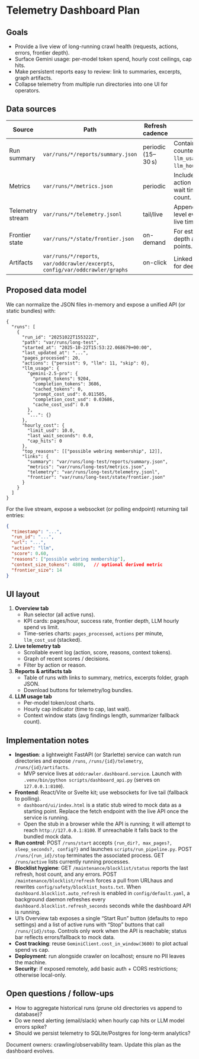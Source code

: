 # Telemetry Dashboard Plan

## Goals
- Provide a live view of long-running crawl health (requests, actions, errors, frontier depth).
- Surface Gemini usage: per-model token spend, hourly cost ceilings, cap hits.
- Make persistent reports easy to review: link to summaries, excerpts, graph artifacts.
- Collapse telemetry from multiple run directories into one UI for operators.

## Data sources
| Source | Path | Refresh cadence | Notes |
|--------|------|-----------------|-------|
| Run summary | `var/runs/*/reports/summary.json` | periodic (15–30 s) | Contains high-level counters and new `llm_usage`, `llm_hourly_cap_hits`. |
| Metrics | `var/runs/*/metrics.json` | periodic | Includes cumulative action counters, last wait time, cap hit count. |
| Telemetry stream | `var/runs/*/telemetry.jsonl` | tail/live | Append-only page-level events; drive live timeline. |
| Frontier state | `var/runs/*/state/frontier.json` | on-demand | For estimating queue depth and resume points. |
| Artifacts | `var/runs/*/reports`, `var/oddcrawler/excerpts`, `config/var/oddcrawler/graphs` | on-click | Linked out from UI for deep dives. |

## Proposed data model
We can normalize the JSON files in-memory and expose a unified API (or static bundles) with:

```jsonc
{
  "runs": [
    {
      "run_id": "20251022T155322Z",
      "path": "var/runs/long-test",
      "started_at": "2025-10-22T15:53:22.068679+00:00",
      "last_updated_at": "...",
      "pages_processed": 20,
      "actions": {"persist": 9, "llm": 11, "skip": 0},
      "llm_usage": {
        "gemini-2.5-pro": {
          "prompt_tokens": 9204,
          "completion_tokens": 3686,
          "cached_tokens": 0,
          "prompt_cost_usd": 0.011505,
          "completion_cost_usd": 0.03686,
          "cache_cost_usd": 0.0
        },
        "...": {}
      },
      "hourly_cost": {
        "limit_usd": 10.0,
        "last_wait_seconds": 0.0,
        "cap_hits": 0
      },
      "top_reasons": [["possible webring membership", 12]],
      "links": {
        "summary": "var/runs/long-test/reports/summary.json",
        "metrics": "var/runs/long-test/metrics.json",
        "telemetry": "var/runs/long-test/telemetry.jsonl",
        "frontier": "var/runs/long-test/state/frontier.json"
      }
    }
  ]
}
```

For the live stream, expose a websocket (or polling endpoint) returning tail entries:

```json
{
  "timestamp": "...",
  "run_id": "...",
  "url": "...",
  "action": "llm",
  "score": 0.60,
  "reasons": ["possible webring membership"],
  "context_size_tokens": 4800,   // optional derived metric
  "frontier_size": 14
}
```

## UI layout
1. **Overview tab**
   - Run selector (all active runs).
   - KPI cards: pages/hour, success rate, frontier depth, LLM hourly spend vs limit.
   - Time-series charts: `pages_processed`, `actions` per minute, `llm_cost_usd` (stacked).
2. **Live telemetry tab**
   - Scrollable event log (action, score, reasons, context tokens).
   - Graph of recent scores / decisions.
   - Filter by action or reason.
3. **Reports & artifacts tab**
   - Table of runs with links to summary, metrics, excerpts folder, graph JSON.
   - Download buttons for telemetry/log bundles.
4. **LLM usage tab**
   - Per-model token/cost charts.
   - Hourly cap indicator (time to cap, last wait).
   - Context window stats (avg findings length, summarizer fallback count).

## Implementation notes
- **Ingestion**: a lightweight FastAPI (or Starlette) service can watch run directories and expose `/runs`, `/runs/{id}/telemetry`, `/runs/{id}/artifacts`.
  - MVP service lives at `oddcrawler.dashboard.service`. Launch with `.venv/bin/python scripts/dashboard_api.py` (serves on `127.0.0.1:8100`).
- **Frontend**: React/Vite or Svelte kit; use websockets for live tail (fallback to polling).
  - `dashboard/ui/index.html` is a static stub wired to mock data as a starting point. Replace the fetch endpoint with the live API once the service is running.
  - Open the stub in a browser while the API is running; it will attempt to reach `http://127.0.0.1:8100`. If unreachable it falls back to the bundled mock data.
- **Run control**: POST `/runs/start` accepts `{run_dir?, max_pages?, sleep_seconds?, config?}` and launches `scripts/run_pipeline.py`. POST `/runs/{run_id}/stop` terminates the associated process. GET `/runs/active` lists currently running processes.
- **Blocklist hygiene**: GET `/maintenance/blocklist/status` reports the last refresh, host count, and any errors. POST `/maintenance/blocklist/refresh` forces a pull from URLhaus and rewrites `config/safety/blocklist_hosts.txt`. When `dashboard.blocklist.auto_refresh` is enabled in `config/default.yaml`, a background daemon refreshes every `dashboard.blocklist.refresh_seconds` seconds while the dashboard API is running.
- UI’s Overview tab exposes a single “Start Run” button (defaults to repo settings) and a list of active runs with “Stop” buttons that call `/runs/{id}/stop`. Controls only work when the API is reachable; status bar reflects errors/fallback to mock data.
- **Cost tracking**: reuse `GeminiClient.cost_in_window(3600)` to plot actual spend vs cap.
- **Deployment**: run alongside crawler on localhost; ensure no PII leaves the machine.
- **Security**: if exposed remotely, add basic auth + CORS restrictions; otherwise local-only.

## Open questions / follow-ups
- How to aggregate historical runs (prune old directories vs append to database)?
- Do we need alerting (email/slack) when hourly cap hits or LLM model errors spike?
- Should we persist telemetry to SQLite/Postgres for long-term analytics?

Document owners: crawling/observability team. Update this plan as the dashboard evolves.
